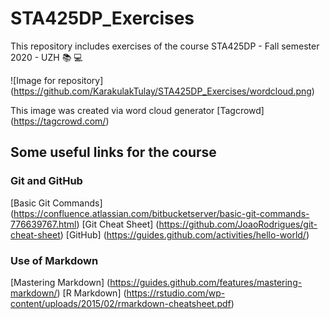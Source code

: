 # STA425DP_Exercises

This repository includes exercises of the course STA425DP - Fall semester 2020 - UZH :books: :computer:

![Image for repository] (https://github.com/KarakulakTulay/STA425DP_Exercises/wordcloud.png)

This image was created via word cloud generator [Tagcrowd] (https://tagcrowd.com/)

## Some useful links for the course

### Git and GitHub

[Basic Git Commands] (https://confluence.atlassian.com/bitbucketserver/basic-git-commands-776639767.html)
[Git Cheat Sheet] (https://github.com/JoaoRodrigues/git-cheat-sheet)
[GitHub] (https://guides.github.com/activities/hello-world/)

### Use of Markdown
[Mastering Markdown] (https://guides.github.com/features/mastering-markdown/)
[R Markdown] (https://rstudio.com/wp-content/uploads/2015/02/rmarkdown-cheatsheet.pdf)
